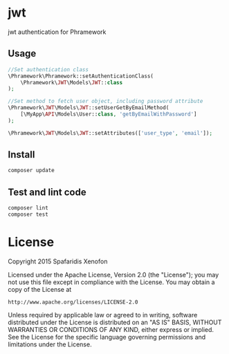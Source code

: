 # jwt
jwt authentication for Phramework

## Usage

```php
//Set authentication class
\Phramework\Phramework::setAuthenticationClass(
    \Phramework\JWT\Models\JWT::class
);

//Set method to fetch user object, including password attribute
\Phramework\JWT\Models\JWT::setUserGetByEmailMethod(
    [\MyApp\API\Models\User::class, 'getByEmailWithPassword']
);

\Phramework\JWT\Models\JWT::setAttributes(['user_type', 'email']);
```

## Install

```bash
composer update
```

## Test and lint code

```bash
composer lint
composer test
```

# License
Copyright 2015 Spafaridis Xenofon

Licensed under the Apache License, Version 2.0 (the "License"); you may not use this file except in compliance with the License. You may obtain a copy of the License at

```
http://www.apache.org/licenses/LICENSE-2.0
```

Unless required by applicable law or agreed to in writing, software distributed under the License is distributed on an "AS IS" BASIS, WITHOUT WARRANTIES OR CONDITIONS OF ANY KIND, either express or implied. See the License for the specific language governing permissions and limitations under the License.
